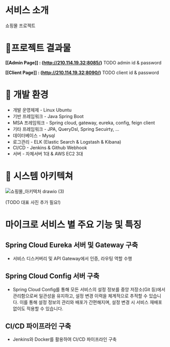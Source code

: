 # 서비스 소개

쇼핑몰 프로젝트

# 📌프로젝트 결과물
**[[Admin Page]] : (http://210.114.19.32:8085/)**
TODO admin id & password

**[[Client Page]] : (http://210.114.19.32:8090/)**
TODO client id & password

# 📜 개발 환경

- 개발 운영체제 - Linux Ubuntu
- 기반 프레임워크 - Java Spring Boot
- MSA 프레임워크 - Spring cloud, gateway, eureka, config, feign client
- 기타 프레임워크 - JPA, QueryDsl, Spring Secuirty, ...
- 데이터베이스 - Mysql
- 로그관리 - ELK (Elastic Search & Logstash & Kibana)
- CI/CD - Jenkins & Github Webhook
- 서버 - 자체서버 1대 & AWS EC2 3대  

# 🚨 시스템 아키텍쳐
![쇼핑몰_아키텍처 drawio (3)](https://github.com/user-attachments/assets/0681f364-a5db-4c0b-bcee-06b00f40fba4)


(TODO 대표 사진 추가 필요!)
# 마이크로 서비스 별 주요 기능 및 특징

## **Spring Cloud Eureka 서버 및 Gateway 구축**

- 서비스 디스커버리 및 API Gateway에서 인증, 라우팅 역할 수행

## **Spring Cloud Config 서버 구축**
- Spring Cloud Config를 통해 모든 서비스의 설정 정보를 중앙 저장소(Git 등)에서 관리함으로써 일관성을 유지하고, 설정 변경 이력을 체계적으로 추적할 수 있습니다. 이를 통해 설정 정보의 관리와 배포가 간편해지며, 설정 변경 시 서비스 재배포 없이도 적용할 수 있습니다.

## CI/CD 파이프라인 구축

- Jenkins와 Docker를 활용하여 CI/CD 파이프라인 구축





